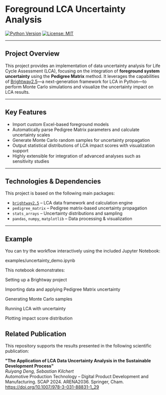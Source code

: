 # Foreground LCA Uncertainty Analysis

[![Python Version](https://img.shields.io/badge/python-3.8%2B-blue)](https://www.python.org/downloads/)
[![License: MIT](https://img.shields.io/badge/License-MIT-green.svg)](LICENSE)

---

## Project Overview

This project provides an implementation of data uncertainty analysis for Life Cycle Assessment (LCA), focusing on the integration of **foreground system uncertainty** using the **Pedigree Matrix** method. It leverages the capabilities of [Brightway2.5](https://brightway.dev/)—a next-generation framework for LCA in Python—to perform Monte Carlo simulations and visualize the uncertainty impact on LCA results.

---

## Key Features

- Import custom Excel-based foreground models  
- Automatically parse Pedigree Matrix parameters and calculate uncertainty scales  
- Generate Monte Carlo random samples for uncertainty propagation  
- Output statistical distributions of LCA impact scores with visualization support  
- Highly extensible for integration of advanced analyses such as sensitivity studies  

---

## Technologies & Dependencies

This project is based on the following main packages:

- [`brightway2.5`](https://brightway.dev/) – LCA data framework and calculation engine
- `pedigree_matrix` – Pedigree matrix-based uncertainty propagation
- `stats_arrays` – Uncertainty distributions and sampling
- `pandas`, `numpy`, `matplotlib` – Data processing & visualization
---


## Example

You can try the workflow interactively using the included Jupyter Notebook:

examples/uncertainty_demo.ipynb

This notebook demonstrates:

Setting up a Brightway project

Importing data and applying Pedigree Matrix uncertainty

Generating Monte Carlo samples

Running LCA with uncertainty

Plotting impact score distribution

## Related Publication

This repository supports the results presented in the following scientific publication:

**"The Application of LCA Data Uncertainty Analysis in the Sustainable Development Process"**  
*Ruiyang Deng, Sebastian Kilchert*  
Automotive Production Technology – Digital Product Development and Manufacturing. SCAP 2024. ARENA2036. Springer, Cham. https://doi.org/10.1007/978-3-031-88831-1_29
